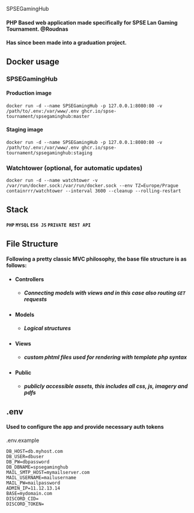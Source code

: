 SPSEGamingHub

#### PHP Based web application made specifically for SPSE Lan Gaming Tournament. @Roudnas

#### Has since been made into a graduation project.

## Docker usage

### SPSEGamingHub

#### Production image

```
docker run -d --name SPSEGamingHub -p 127.0.0.1:8080:80 -v /path/to/.env:/var/www/.env ghcr.io/spse-tournament/spsegaminghub:master
```

#### Staging image

```
docker run -d --name SPSEGamingHub -p 127.0.0.1:8080:80 -v /path/to/.env:/var/www/.env ghcr.io/spse-tournament/spsegaminghub:staging
```

### Watchtower (optional, for automatic updates)

```
docker run -d --name watchtower -v /var/run/docker.sock:/var/run/docker.sock --env TZ=Europe/Prague containrrr/watchtower --interval 3600 --cleanup --rolling-restart
```

## Stack

#### `PHP` `MYSQL` `ES6 JS` `PRIVATE REST API`

## File Structure

#### Following a pretty classic MVC philosophy, the base file structure is as follows:

- #### Controllers
  - ##### Connecting models with views and in this case also routing `GET` requests
- #### Models
  - ##### Logical structures
- #### Views
  - ##### custom phtml files used for rendering with template php syntax
- #### Public
  - ##### publicly accessible assets, this includes all css, js, imagery and pdfs

## .env

#### Used to configure the app and provide necessary auth tokens

.env.example

    DB_HOST=db.myhost.com
    DB_USER=dbuser
    DB_PW=dbpassword
    DB_DBNAME=spsegaminghub
    MAIL_SMTP_HOST=mymailserver.com
    MAIL_USERNAME=mailusername
    MAIL_PW=mailpassword
    ADMIN_IP=11.12.13.14
    BASE=mydomain.com
    DISCORD_CID=
    DISCORD_TOKEN=
